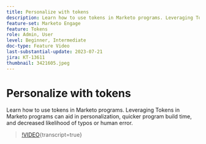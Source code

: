 ```yaml
---
title: Personalize with tokens
description: Learn how to use tokens in Marketo programs. Leveraging Tokens in Marketo programs can aid in personalization, quicker program build time, and decreased likelihood of typos or human error.
feature-set: Marketo Engage
feature: Tokens
role: Admin, User
level: Beginner, Intermediate
doc-type: Feature Video
last-substantial-update: 2023-07-21
jira: KT-13611
thumbnail: 3421605.jpeg
---
```

# Personalize with tokens

Learn how to use tokens in Marketo programs. Leveraging Tokens in Marketo programs can aid in personalization, quicker program build time, and decreased likelihood of typos or human error.

>[!VIDEO](https://video.tv.adobe.com/v/3421605/?learn=on){transcript=true}
